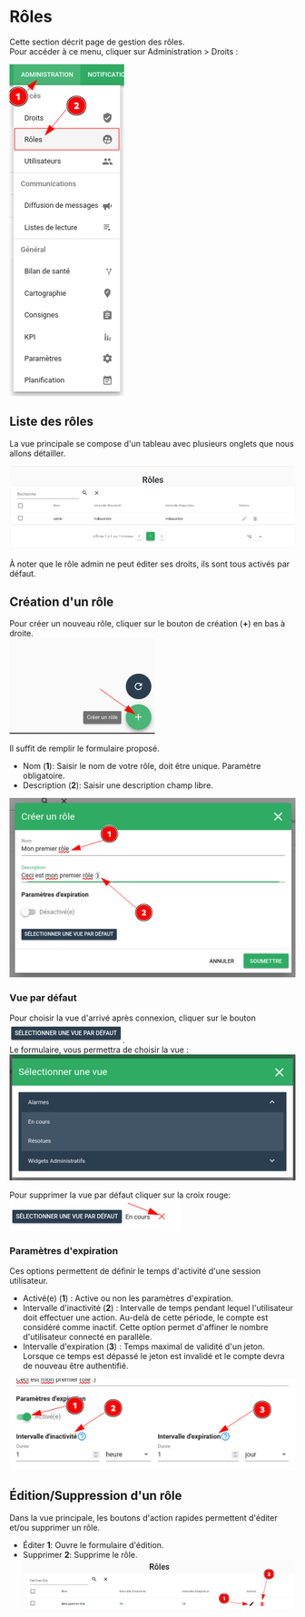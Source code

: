 # Rôles

Cette section décrit page de gestion des rôles.  
Pour accéder à ce menu, cliquer sur Administration > Droits :

![Menu rôles](./img/roles_menu.png)

## Liste des rôles

La vue principale se compose d'un tableau avec plusieurs onglets que nous allons détailler.

![Vue rôle liste](./img/roles_liste.png)

À noter que le rôle admin ne peut éditer ses droits, ils sont tous activés par défaut.

## Création d'un rôle

Pour créer un nouveau rôle, cliquer sur le bouton de création (**+**) en bas à droite.  
![Ajout d'un rôle](./img/roles_ajout.png)

Il suffit de remplir le formulaire proposé.  

  - Nom (**1**): Saisir le nom de votre rôle, doit être unique. Paramètre obligatoire.
  - Description (**2**): Saisir une description champ libre.

![Modal ajout rôle](./img/roles_modal_creation.png)

### Vue par défaut

Pour choisir la vue d'arrivé après connexion, cliquer sur le bouton ![Bouton vue par défaut](./img/roles_modal_creation_vuepardefaut.png).  
Le formulaire, vous permettra de choisir la vue :  
![Modal vue par defaut](./img/roles_modal_creation_vuepardefaut_modal.png)

Pour supprimer la vue par défaut cliquer sur la croix rouge:  
![Suppression vue par défaut](./img/roles_modal_creation_vuepardefaut_suppression.png)


### Paramètres d'expiration

Ces options permettent de définir le temps d'activité d'une session utilisateur. 

  - Activé(e) (**1**) : Active ou non les paramètres d'expiration.
  - Intervalle d'inactivité (**2**) : Intervalle de temps pendant lequel l'utilisateur doit effectuer une action. Au-delà de cette période, le compte est considéré comme inactif. Cette option permet d'affiner le nombre d'utilisateur connecté en parallèle.
  - Intervalle d'expiration (**3**) : Temps maximal de validité d'un jeton. Lorsque ce temps est dépassé le jeton est invalidé et le compte devra de nouveau être authentifié.

![Modal création expiration](./img/roles_modal_creation_expiration.png)



## Édition/Suppression d'un rôle

Dans la vue principale, les boutons d'action rapides permettent d'éditer et/ou supprimer un rôle.

  - Éditer **1**: Ouvre le formulaire d'édition.
  - Supprimer **2**: Supprime le rôle.
![Bouton d'action rapide](./img/roles_liste_boutons.png)
